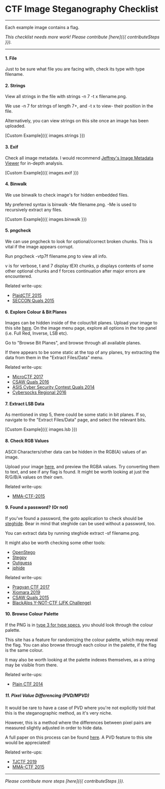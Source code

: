# CTF Image Steganography Checklist
---------------------------------

Each example image contains a flag.

_This checklist needs more work! Please contribute [here]({{ contributeSteps }})._

* * *

  

#### 1\. File

Just to be sure what file you are facing with, check its type with type filename.

  
  

#### 2\. Strings

View all strings in the file with strings -n 7 -t x filename.png.

We use \-n 7 for strings of length 7+, and \-t x to view- their position in the file.

Alternatively, you can view strings on this site once an image has been uploaded.

[Custom Example]({{ images.strings }})

  
  

#### 3\. Exif

Check all image metadata. I would recommend [Jeffrey's Image Metadata Viewer](http://exif.regex.info/exif.cgi) for in-depth analysis.

[Custom Example]({{ images.exif }})

  
  

#### 4\. Binwalk

We use binwalk to check image's for hidden embedded files.

My preferred syntax is binwalk -Me filename.png. \-Me is used to recursively extract any files.

[Custom Example]({{ images.binwalk }})

  
  

#### 5\. pngcheck

We can use pngcheck to look for optional/correct broken chunks. This is vital if the image appears corrupt.

Run pngcheck -vtp7f filename.png to view all info.

v is for verbose, t and 7 display tEXt chunks, p displays contents of some other optional chunks and f forces continuation after major errors are encountered.

Related write-ups:

*   [PlaidCTF 2015](https://github.com/ctfs/write-ups-2015/tree/master/plaidctf-2015/forensics/png-uncorrupt)
*   [SECCON Quals 2015](https://github.com/ctfs/write-ups-2015/tree/master/seccon-quals-ctf-2015/stegano/steganography-2)

  
  

#### 6\. Explore Colour & Bit Planes

Images can be hidden inside of the colour/bit planes. Upload your image to this site [here](upload). On the image menu page, explore all options in the top panel (i.e. Full Red, Inverse, LSB etc).

Go to "Browse Bit Planes", and browse through all available planes.

If there appears to be some static at the top of any planes, try extracting the data from them in the "Extract Files/Data" menu.

Related write-ups:

*   [MicroCTF 2017](https://www.doyler.net/security-not-included/image-steganography-microctf-2017)
*   [CSAW Quals 2016](https://github.com/krx/CTF-Writeups/blob/master/CSAW%2016%20Quals/for250%20-%20Watchword/jk_actual_writeup.md)
*   [ASIS Cyber Security Contest Quals 2014](https://github.com/ctfs/write-ups-2014/tree/master/asis-ctf-quals-2014/blocks)
*   [Cybersocks Regional 2016](https://mokhdzanifaeq.github.io/2016/12/14/cybersocks-regional-2016-color-writeup/)

  
  

#### 7\. Extract LSB Data

As mentioned in step 5, there could be some static in bit planes. If so, navigate to the "Extract Files/Data" page, and select the relevant bits.

[Custom Example]({{ images.lsb }})

  
  

#### 8\. Check RGB Values

ASCII Characters/other data can be hidden in the RGB(A) values of an image.

Upload your image [here](upload), and preview the RGBA values. Try converting them to text, and see if any flag is found. It might be worth looking at just the R/G/B/A values on their own.

Related write-ups:

*   [MMA-CTF-2015](https://github.com/ctfs/write-ups-2015/tree/master/mma-ctf-2015/stego/miyako-350)

  
  

#### 9\. Found a password? (Or not)

If you've found a password, the goto application to check should be [steghide](http://steghide.sourceforge.net/). Bear in mind that steghide can be used without a password, too.

You can extract data by running steghide extract -sf filename.png.

It might also be worth checking some other tools:

*   [OpenStego](https://www.openstego.com/)
*   [Stegpy](https://github.com/Baldanos/Stegpy)
*   [Outguess](https://outguess.rbcafe.com/)
*   [jphide](http://linux01.gwdg.de/~alatham/stego.html)

Related write-ups:

*   [Pragyan CTF 2017](http://blog.teambroast.com/2017/03/pragyan-star-wars-steganography-100.html)
*   [Xiomara 2019](https://github.com/mzfr/ctf-writeups/tree/master/xiomara-2019/Forensics/Steghide)
*   [CSAW Quals 2015](https://github.com/ctfs/write-ups-2015/tree/master/csaw-ctf-2015/forensics/airport-200)
*   [BlackAlps Y-NOT-CTF (JFK Challenge)](https://blog.compass-security.com/2017/11/write-up-blackalps-y-not-ctf/)

  
  

#### 10\. Browse Colour Palette

If the PNG is in [type 3 for type specs](https://www.w3.org/TR/PNG-Chunks.html), you should look through the colour palette.

This site has a feature for randomizing the colour palette, which may reveal the flag. You can also browse through each colour in the palette, if the flag is the same colour.

It may also be worth looking at the palette indexes themselves, as a string may be visible from there.

Related write-ups:

*   [Plain CTF 2014](https://github.com/ctfs/write-ups-2014/tree/master/plaid-ctf-2014/doge-stege)

  
  

##### 11\. Pixel Value Differencing (PVD/MPVD)

It would be rare to have a case of PVD where you're not explicitly told that this is the steganographic method, as it's very niche.

However, this is a method where the differences between pixel pairs are measured slightly adjusted in order to hide data.

A full paper on this process can be found [here](https://pdfs.semanticscholar.org/c893/fb37bda9cdffc12dcd1be33d01fed502ae32.pdf). A PVD feature to this site would be appreciated!

Related write-ups:

*   [TJCTF 2019](https://github.com/zst-ctf/tjctf-2019-writeups/tree/master/Writeups/Planning_Virtual_Distruction)
*   [MMA-CTF 2015](https://github.com/ctfs/write-ups-2015/tree/master/mma-ctf-2015/stego/miyako-350)

* * *

_Please contribute more steps [here]({{ contributeSteps }})._
